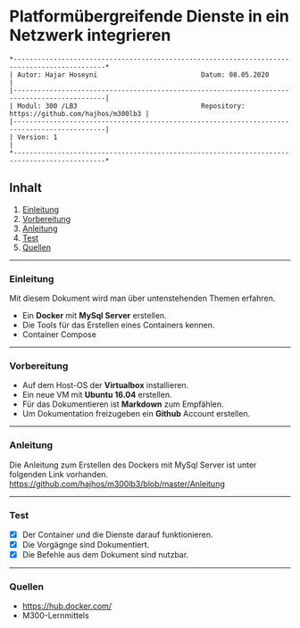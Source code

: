 # Platformübergreifende Dienste in ein Netzwerk integrieren
``` 
*---------------------------------------------------------------------------------------------*
| Autor: Hajar Hoseyni                          Datum: 08.05.2020                             |
|---------------------------------------------------------------------------------------------|
| Modul: 300 /LB3                               Repository: https://github.com/hajhos/m300lb3 |
|---------------------------------------------------------------------------------------------|
| Version: 1                                                                                  |
*---------------------------------------------------------------------------------------------*
```
## Inhalt
1. [Einleitung](#Einleitung)
2. [Vorbereitung](#Vorbereitung)
3. [Anleitung](#Anleitung)
4. [Test](#Test)
5. [Quellen](#Quellen)
___
### Einleitung
Mit diesem Dokument wird man über untenstehenden Themen erfahren.
- Ein **Docker** mit **MySql Server** erstellen.
- Die Tools für das Erstellen eines Containers kennen.
- Container Compose
___
### Vorbereitung
- Auf dem Host-OS der **Virtualbox** installieren.
- Ein neue VM mit **Ubuntu 16.04** erstellen.
- Für das Dokumentieren ist **Markdown** zum Empfählen.
- Um Dokumentation freizugeben ein **Github** Account erstellen.
___
### Anleitung
Die Anleitung zum Erstellen des Dockers mit MySql Server ist unter folgenden Link vorhanden.
https://github.com/hajhos/m300lb3/blob/master/Anleitung
___
### Test
- [x] Der Container und die Dienste darauf funktionieren.
- [x] Die Vorgägnge sind Dokumentiert.
- [x] Die Befehle aus dem Dokument sind nutzbar.
___
### Quellen
- https://hub.docker.com/
- M300-Lernmittels
